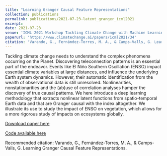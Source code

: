 ```yaml
---
title: "Learning Granger Causal Feature Representations"
collection: publications
permalink: publications/2021-07-23-latent_granger_icml2021
excerpt:
date: 2021-07-23
venue: 'ICML 2021 Workshop Tackling Climate Change with Machine Learning'
paperurl: 'https://www.climatechange.ai/papers/icml2021/34'
citation: 'Varando, G., Fernández-Torres, M. A., & Camps-Valls, G. Learning Granger Causal Feature Representations.'
---
```

Tackling climate change needs to understand the complex phenomena occurring on the Planet. Discovering teleconnection patterns is an essential part of the endeavor. Events like El Niño Southern Oscillation (ENSO) impact essential climate variables at large distances, and influence the underlying Earth system dynamics. However, their automatic identification from the wealth of observational data is still unresolved. Nonlinearities, nonstationarities and the (ab)use of correlation analyses hamper the discovery of true causal patterns. We here introduce a deep learning methodology that extracts nonlinear latent functions from spatio-temporal Earth data and that are Granger causal with the index altogether. We illustrate its use to study the impact of ENSO on vegetation, which allows for a more rigorous study of impacts on ecosystems globally.

[Download paper here](https://www.climatechange.ai/papers/icml2021/34/paper.pdf)

[Code available here](https://github.com/IPL-UV/LatentGranger)

Recommended citation: Varando, G., Fernández-Torres, M. A., & Camps-Valls, G. Learning Granger Causal Feature Representations.
